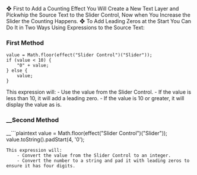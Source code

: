 ❖ First to Add a Counting Effect You Will Create a New Text Layer and Pickwhip the Source Text to the Slider Control, Now when You Increase the Slider the Counting Happens. 
❖ To Add Leading Zeros at the Start You Can Do It in Two Ways Using Expressions to the Source Text: 
### __First Method__
```plaintext
value = Math.floor(effect("Slider Control")("Slider"));
if (value < 10) {
    "0" + value;
} else {
    value;
}
```
This expression will:
	- Use the value from the Slider Control.
	- If the value is less than 10, it will add a leading zero.
	- If the value is 10 or greater, it will display the value as is.
### __Second Method
__```plaintext
value = Math.floor(effect("Slider Control")("Slider"));
value.toString().padStart(4, '0');
```
This expression will:
	- Convert the value from the Slider Control to an integer.
	- Convert the number to a string and pad it with leading zeros to ensure it has four digits.
